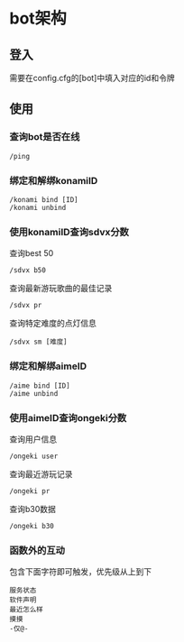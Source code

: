 # bot架构
## 登入
需要在config.cfg的[bot]中填入对应的id和令牌  
## 使用
### 查询bot是否在线
```
/ping 
```
### 绑定和解绑konamiID
```
/konami bind [ID]
/konami unbind
```
### 使用konamiID查询sdvx分数
查询best 50  
```
/sdvx b50
```
查询最新游玩歌曲的最佳记录
```
/sdvx pr
```
查询特定难度的点灯信息
```
/sdvx sm [难度]
```
### 绑定和解绑aimeID
```
/aime bind [ID]
/aime unbind
```
### 使用aimeID查询ongeki分数
查询用户信息
```
/ongeki user
```
查询最近游玩记录
```
/ongeki pr
```
查询b30数据
```
/ongeki b30
```
### 函数外的互动
包含下面字符即可触发，优先级从上到下
```
服务状态
软件声明
最近怎么样
摸摸
-仅@-
```